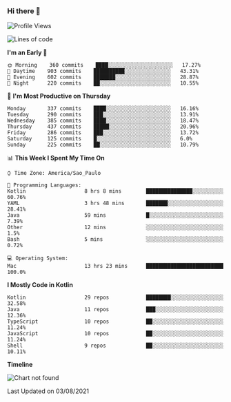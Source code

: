 ### Hi there 👋

<!--
**fernandonogueira/fernandonogueira** is a ✨ _special_ ✨ repository because its `README.md` (this file) appears on your GitHub profile.

Here are some ideas to get you started:

- 🔭 I’m currently working on ...
- 🌱 I’m currently learning ...
- 👯 I’m looking to collaborate on ...
- 🤔 I’m looking for help with ...
- 💬 Ask me about ...
- 📫 How to reach me: ...
- 😄 Pronouns: ...
- ⚡ Fun fact: ...
-->

<!--START_SECTION:waka-->
![Profile Views](http://img.shields.io/badge/Profile%20Views-1-blue)

![Lines of code](https://img.shields.io/badge/From%20Hello%20World%20I%27ve%20Written-467890%20lines%20of%20code-blue)

**I'm an Early 🐤** 

```text
🌞 Morning    360 commits    ████░░░░░░░░░░░░░░░░░░░░░   17.27% 
🌆 Daytime    903 commits    ██████████░░░░░░░░░░░░░░░   43.31% 
🌃 Evening    602 commits    ███████░░░░░░░░░░░░░░░░░░   28.87% 
🌙 Night      220 commits    ██░░░░░░░░░░░░░░░░░░░░░░░   10.55%

```
📅 **I'm Most Productive on Thursday** 

```text
Monday       337 commits    ████░░░░░░░░░░░░░░░░░░░░░   16.16% 
Tuesday      290 commits    ███░░░░░░░░░░░░░░░░░░░░░░   13.91% 
Wednesday    385 commits    ████░░░░░░░░░░░░░░░░░░░░░   18.47% 
Thursday     437 commits    █████░░░░░░░░░░░░░░░░░░░░   20.96% 
Friday       286 commits    ███░░░░░░░░░░░░░░░░░░░░░░   13.72% 
Saturday     125 commits    █░░░░░░░░░░░░░░░░░░░░░░░░   6.0% 
Sunday       225 commits    ██░░░░░░░░░░░░░░░░░░░░░░░   10.79%

```


📊 **This Week I Spent My Time On** 

```text
⌚︎ Time Zone: America/Sao_Paulo

💬 Programming Languages: 
Kotlin                   8 hrs 8 mins        ███████████████░░░░░░░░░░   60.76% 
YAML                     3 hrs 48 mins       ███████░░░░░░░░░░░░░░░░░░   28.41% 
Java                     59 mins             █░░░░░░░░░░░░░░░░░░░░░░░░   7.39% 
Other                    12 mins             ░░░░░░░░░░░░░░░░░░░░░░░░░   1.5% 
Bash                     5 mins              ░░░░░░░░░░░░░░░░░░░░░░░░░   0.72%

💻 Operating System: 
Mac                      13 hrs 23 mins      █████████████████████████   100.0%

```

**I Mostly Code in Kotlin** 

```text
Kotlin                   29 repos            ████████░░░░░░░░░░░░░░░░░   32.58% 
Java                     11 repos            ███░░░░░░░░░░░░░░░░░░░░░░   12.36% 
TypeScript               10 repos            ██░░░░░░░░░░░░░░░░░░░░░░░   11.24% 
JavaScript               10 repos            ██░░░░░░░░░░░░░░░░░░░░░░░   11.24% 
Shell                    9 repos             ██░░░░░░░░░░░░░░░░░░░░░░░   10.11%

```


**Timeline**

![Chart not found](https://raw.githubusercontent.com/fernandonogueira/fernandonogueira/master/charts/bar_graph.png) 


 Last Updated on 03/08/2021
<!--END_SECTION:waka-->
